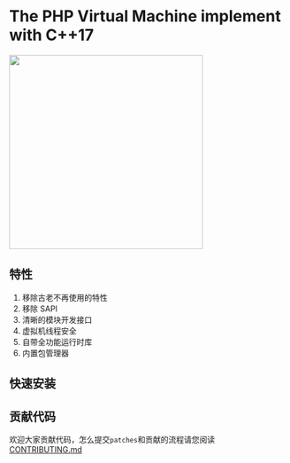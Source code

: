 # The PHP Virtual Machine implement with C++17

<img width="350" src ="https://raw.githubusercontent.com/polarphp/polarphp/master/assets/polarvm.png"/>

## 特性

1. 移除古老不再使用的特性
2. 移除 SAPI 
3. 清晰的模块开发接口
4. 虚拟机线程安全
5. 自带全功能运行时库
7. 内置包管理器

## 快速安装

## 贡献代码

欢迎大家贡献代码，怎么提交`patches`和贡献的流程请您阅读 [CONTRIBUTING.md](CONTRIBUTING.md)
